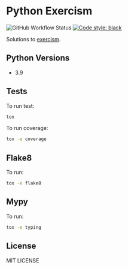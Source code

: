 # Python Exercism

![GitHub Workflow Status](https://img.shields.io/github/workflow/status/roghu/python-exercism/Tests)
[![Code style: black](https://img.shields.io/badge/code%20style-black-000000.svg)](https://github.com/psf/black)

Solutions to [exercism](https://github.com/exercism/python).

## Python Versions
* 3.9

## Tests
To run test:
```bash
tox
```

To run coverage:
```bash
tox -e coverage
```

## Flake8
To run:
```bash
tox -e flake8
```

## Mypy
To run:
```bash
tox -e typing
```

## License
MIT LICENSE
